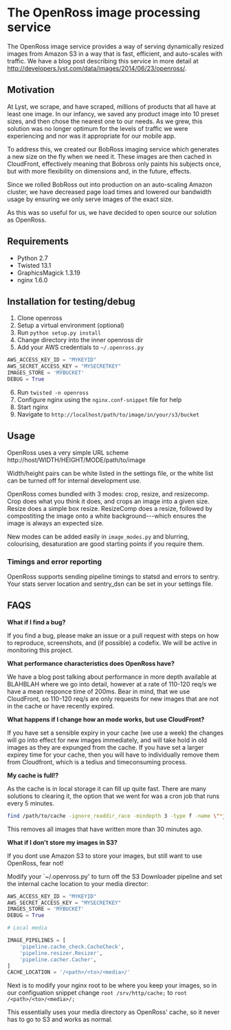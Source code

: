 # The OpenRoss image processing service

The OpenRoss image service provides a way of serving dynamically resized images from Amazon S3 in a way that is fast, efficient, and auto-scales with traffic.
We have a blog post describing this service in more detail at http://developers.lyst.com/data/images/2014/06/23/openross/.

## Motivation
At Lyst, we scrape, and have scraped, millions of products that all have at least one image.
In our infancy, we saved any product image into 10 preset sizes, and then chose the nearest one to our needs.
As we grew, this solution was no longer optimum for the levels of traffic we were experiencing and nor was it appropriate for our mobile app.

To address this, we created our BobRoss imaging service which generates a new size on the fly when we need it.
These images are then cached in CloudFront, effectively meaning that Bobross only paints his subjects once, but with more flexibility on dimensions and, in the future, effects.

Since we rolled BobRoss out into production on an auto-scaling Amazon cluster, we have decreased page load times and lowered our bandwidth usage by ensuring we only serve images of the exact size.

As this was so useful for us, we have decided to open source our solution as OpenRoss.

## Requirements

* Python 2.7
* Twisted 13.1
* GraphicsMagick 1.3.19
* nginx 1.6.0

## Installation for testing/debug

1. Clone openross
2. Setup a virtual environment (optional)
3. Run `python setup.py install`
4. Change directory into the inner openross dir
5. Add your AWS credentials to `~/.openross.py`
```python
AWS_ACCESS_KEY_ID = "MYKEYID"
AWS_SECRET_ACCESS_KEY = "MYSECRETKEY"
IMAGES_STORE = 'MYBUCKET'
DEBUG = True
```
6. Run `twisted -n openross`
7. Configure nginx using the `nginx.conf-snippet` file for help
8. Start nginx
9. Navigate to `http://localhost/path/to/image/in/your/s3/bucket`

## Usage

OpenRoss uses a very simple URL scheme http://host/WIDTH/HEIGHT/MODE/path/to/image

Width/height pairs can be white listed in the settings file, or the white list can be turned off for internal development use.

OpenRoss comes bundled with 3 modes: crop, resize, and resizecomp.
Crop does what you think it does, and crops an image into a given size.
Resize does a simple box resize.
ResizeComp does a resize, followed by compostiting the image onto a white background---which ensures the image is always an expected size.

New modes can be added easily in `image_modes.py` and blurring, colourising, desaturation are good starting points if you require them.

### Timings and error reporting

OpenRoss supports sending pipeline timings to statsd and errors to sentry.
Your stats server location and sentry_dsn can be set in your settings file.

## FAQS

**What if I find a bug?**

If you find a bug, please make an issue or a pull request with steps on how to reproduce, screenshots, and (if possible) a codefix.
We will be active in monitoring this project.

**What performance characteristics does OpenRoss have?**

We have a blog post talking about performance in more depth available at BLAHBLAH where we go into detail, however at a rate of 110-120 req/s we have a mean responce time of 200ms.
Bear in mind, that we use CloudFront, so 110-120 req/s are only requests for new images that are not in the cache or have recently expired.

**What happens if I change how an mode works, but use CloudFront?**

If you have set a sensible expiry in your cache (we use a week) the changes will go into effect for new images immediately, and will take hold in old images as they are expunged from the cache.
If you have set a larger expirey time for your cache, then you will have to individually remove them from Cloudfront, which is a tedius and timeconsuming process.

**My cache is full!?**

As the cache is in local storage it can fill up quite fast.
There are many solutions to clearing it, the option that we went for was a cron job that runs every 5 minutes.
```bash
find /path/to/cache -ignore_readdir_race -mindepth 3 -type f -name \"*jpeg\" -mmin +30 -delete >/dev/null 2>&1
```
This removes all images that have written more than 30 minutes ago.

**What if I don't store my images in S3?**

If you dont use Amazon S3 to store your images, but still want to use OpenRoss, fear not!

Modify your `~/.openross.py' to turn off the S3 Downloader pipeline and set the internal cache location to your media director:
```python
AWS_ACCESS_KEY_ID = "MYKEYID"
AWS_SECRET_ACCESS_KEY = "MYSECRETKEY"
IMAGES_STORE = 'MYBUCKET'
DEBUG = True         

# Local media

IMAGE_PIPELINES = [
    'pipeline.cache_check.CacheCheck',
    'pipeline.resizer.Resizer',
    'pipeline.cacher.Cacher',
]
CACHE_LOCATION = '/<path>/<to>/<media>/'
```

Next is to modify your nginx root to be where you keep your images, so in our configuation snippet change `root /srv/http/cache;` to `root /<path>/<to>/<media>/;`

This essentially uses your media directory as OpenRoss' cache, so it never has to go to S3 and works as normal.

